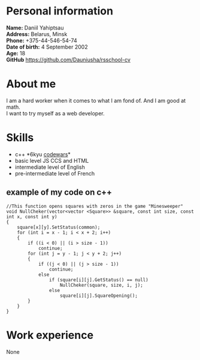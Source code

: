 # Personal information

**Name:** Daniil Yahiptsau\
**Address:** Belarus, Minsk\
**Phone:** +375-44-546-54-74\
**Date of birth:** 4 September 2002\
**Age:** 18\
**GitHub** <https://github.com/Dauniusha/rsschool-cv>

# About me

I am a hard worker when it comes to what I am fond of. And I am good at math.\
I want to try myself as a web developer.

# Skills

- с++ \*6kyu [codewars](https://www.codewars.com/users/Dauniusha)\*
- basic level JS CCS and HTML
- intermediate level of English
- pre-intermediate level of French

## example of my code on c++

```
//This function opens squares with zeros in the game "Minesweeper"
void NullCheker(vector<vector <Square>> &square, const int size, const int x, const int y)
{
	square[x][y].SetStatus(common);
	for (int i = x - 1; i < x + 2; i++)
	{
		if ((i < 0) || (i > size - 1))
			continue;
		for (int j = y - 1; j < y + 2; j++)
		{
			if ((j < 0) || (j > size - 1))
				continue;
			else
				if (square[i][j].GetStatus() == null)
					NullCheker(square, size, i, j);
				else
					square[i][j].SquareOpening();
		}
	}
}
```

# Work experience

None
